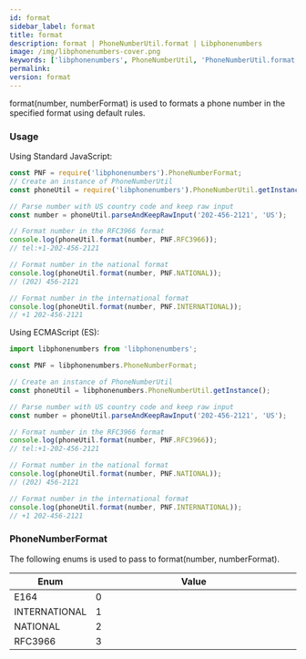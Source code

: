 ```yaml
---
id: format
sidebar_label: format
title: format
description: format | PhoneNumberUtil.format | Libphonenumbers
image: /img/libphonenumbers-cover.png
keywords: ['libphonenumbers', PhoneNumberUtil, 'PhoneNumberUtil.format', 'format']
permalink: 
version: format
---
```


format(number, numberFormat) is used to formats a phone number in the specified format using default rules.

### Usage

Using Standard JavaScript:

```js
const PNF = require('libphonenumbers').PhoneNumberFormat;
// Create an instance of PhoneNumberUtil
const phoneUtil = require('libphonenumbers').PhoneNumberUtil.getInstance(); 

// Parse number with US country code and keep raw input
const number = phoneUtil.parseAndKeepRawInput('202-456-2121', 'US');

// Format number in the RFC3966 format
console.log(phoneUtil.format(number, PNF.RFC3966));
// tel:+1-202-456-2121

// Format number in the national format
console.log(phoneUtil.format(number, PNF.NATIONAL));
// (202) 456-2121

// Format number in the international format
console.log(phoneUtil.format(number, PNF.INTERNATIONAL));
// +1 202-456-2121
```

Using ECMAScript (ES):

```js
import libphonenumbers from 'libphonenumbers';

const PNF = libphonenumbers.PhoneNumberFormat;

// Create an instance of PhoneNumberUtil
const phoneUtil = libphonenumbers.PhoneNumberUtil.getInstance();

// Parse number with US country code and keep raw input
const number = phoneUtil.parseAndKeepRawInput('202-456-2121', 'US');

// Format number in the RFC3966 format
console.log(phoneUtil.format(number, PNF.RFC3966));
// tel:+1-202-456-2121

// Format number in the national format
console.log(phoneUtil.format(number, PNF.NATIONAL));
// (202) 456-2121

// Format number in the international format
console.log(phoneUtil.format(number, PNF.INTERNATIONAL));
// +1 202-456-2121
```

### PhoneNumberFormat

The following enums is used to pass to format(number, numberFormat).

<table>
  <tr>
    <th>Enum</th>
    <th width="100%">Value</th>
  </tr>
  <tbody>
    <tr>
      <td>E164</td>
      <td>0</td>
    </tr>
    <tr>
      <td>INTERNATIONAL</td>
      <td>1</td>
    </tr>
    <tr>
      <td>NATIONAL</td>
      <td>2</td>
    </tr>
    <tr>
      <td>RFC3966</td>
      <td>3</td>
    </tr>
  </tbody>
</table>
